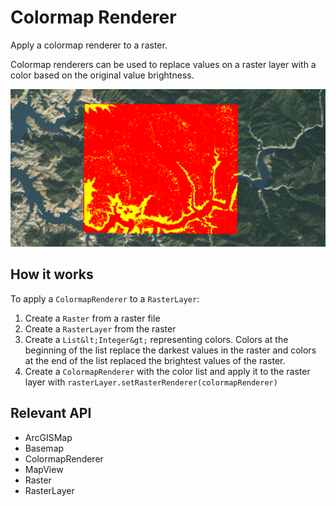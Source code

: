 # Colormap Renderer

Apply a colormap renderer to a raster.

Colormap renderers can be used to replace values on a raster layer with a color based on the original value brightness.

![](ColormapRenderer.png)

## How it works

To apply a `ColormapRenderer` to a `RasterLayer`:

  1. Create a `Raster` from a raster file
  2. Create a `RasterLayer` from the raster
  3. Create a `List&lt;Integer&gt;` representing colors. Colors at the beginning of the list replace the darkest values in 
  the raster and colors at the end of the list replaced the brightest values of the raster.
  4. Create a `ColormapRenderer` with the color list and apply it to the raster layer with `rasterLayer.setRasterRenderer(colormapRenderer)`


## Relevant API


  * ArcGISMap
  * Basemap
  * ColormapRenderer
  * MapView
  * Raster
  * RasterLayer


